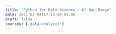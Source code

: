 ```yaml
---
title: "Python for Data Science - UC San Diego"
date: 2021-02-04T17:13:04-05:00
draft: false
courses: ['data-analysis']
---
```


